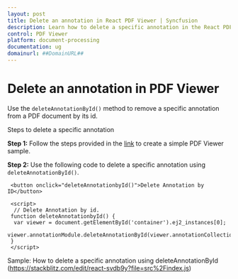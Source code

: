 ```yaml
---
layout: post
title: Delete an annotation in React PDF Viewer | Syncfusion
description: Learn how to delete a specific annotation in the React PDF Viewer using the deleteAnnotationById method.
control: PDF Viewer
platform: document-processing
documentation: ug
domainurl: ##DomainURL##
---
```


# Delete an annotation in PDF Viewer

Use the `deleteAnnotationById()` method to remove a specific annotation from a PDF document by its id.

Steps to delete a specific annotation

**Step 1:** Follow the steps provided in the [link](https://help.syncfusion.com/document-processing/pdf/pdf-viewer/react/getting-started/) to create a simple PDF Viewer sample.

**Step 2:** Use the following code to delete a specific annotation using `deleteAnnotationById()`.

  ```
   <button onclick="deleteAnnotationbyId()">Delete Annotation by ID</button>

   <script>
    // Delete Annotation by id.
   function deleteAnnotationbyId() {
    var viewer = document.getElementById('container').ej2_instances[0];
    viewer.annotationModule.deleteAnnotationById(viewer.annotationCollection[0].annotationId);
   }
   </script>
 ```

Sample: How to delete a specific annotation using deleteAnnotationById
(https://stackblitz.com/edit/react-svdb9y?file=src%2Findex.js)